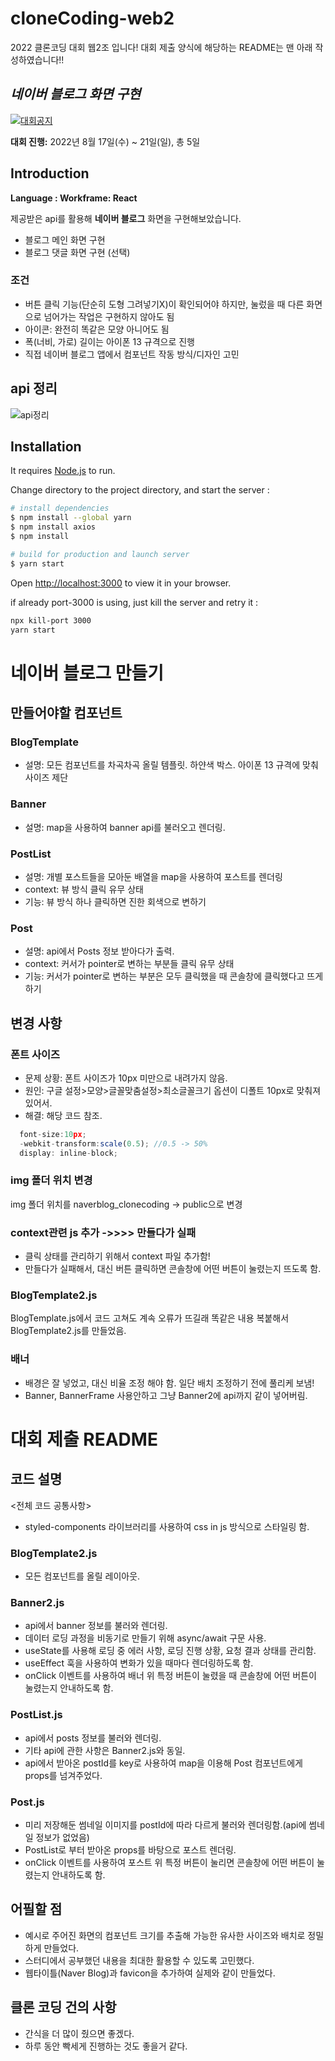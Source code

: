 # cloneCoding-web2
2022 클론코딩 대회 웹2조 입니다!
대회 제출 양식에 해당하는 README는 맨 아래 작성하였습니다!!

## _네이버 블로그 화면 구현_

[![대회공지](https://avatars.githubusercontent.com/u/12232098?s=200&v=4)](https://saber-pullover-010.notion.site/5502610adcda46bfaa9896eef4b91e96)


**대회 진행:** 2022년 8월 17일(수) ~ 21일(일), 총 5일

## Introduction
**Language : Workframe: React**

제공받은 api를 활용해 **네이버 블로그** 화면을 구현해보았습니다.
- 블로그 메인 화면 구현
- 블로그 댓글 화면 구현 (선택)

### 조건
- 버튼 클릭 기능(단순히 도형 그려넣기X)이 확인되어야 하지만, 눌렀을 때 다른 화면으로 넘어가는 작업은 구현하지 않아도 됨
- 아이콘: 완전히 똑같은 모양 아니어도 됨
- 폭(너비, 가로) 길이는 아이폰 13 규격으로 진행
- 직접 네이버 블로그 앱에서 컴포넌트 작동 방식/디자인 고민

## api 정리
![api정리](/api%EC%A0%95%EB%A6%AC.jpg)

## Installation

It requires [Node.js](https://nodejs.org/)  to run.

Change directory to the project directory, and start the server :

```sh
# install dependencies
$ npm install --global yarn
$ npm install axios
$ npm install

# build for production and launch server
$ yarn start

```

Open [http://localhost:3000](http://localhost:3000) to view it in your browser. 

if already port-3000 is using, just kill the server and retry  it :
```sh
npx kill-port 3000
yarn start
```

# 네이버 블로그 만들기

## 만들어야할 컴포넌트

### BlogTemplate

- 설명: 모든 컴포넌트를 차곡차곡 올릴 템플릿. 하얀색 박스. 아이폰 13 규격에 맞춰 사이즈 제단
  
### Banner

- 설명: map을 사용하여 banner api를 불러오고 렌더링.

### PostList

- 설명: 개별 포스트들을 모아둔 배열을 map을 사용하여 포스트를 렌더링
- context: 뷰 방식 클릭 유무 상태
- 기능: 뷰 방식 하나 클릭하면 진한 회색으로 변하기

### Post

- 설명: api에서 Posts 정보 받아다가 출력.
- context:  커서가 pointer로 변하는 부분들 클릭 유무 상태
- 기능: 커서가 pointer로 변하는 부분은 모두 클릭했을 때 콘솔창에 클릭했다고 뜨게 하기

## 변경 사항

### 폰트 사이즈

- 문제 상황: 폰트 사이즈가 10px 미만으로 내려가지 않음.
- 원인: 구글 설정>모양>글꼴맞춤설정>최소글꼴크기 옵션이 디폴트 10px로 맞춰져 있어서.
- 해결: 해당 코드 참조.

```javaScript
  font-size:10px;
  -webkit-transform:scale(0.5); //0.5 -> 50%
  display: inline-block;
```

### img 폴더 위치 변경

img 폴더 위치를 naverblog_clonecoding -> public으로 변경

### context관련 js 추가 ->>>> 만들다가 실패

- 클릭 상태를 관리하기 위해서 context 파일 추가함!
- 만들다가 실패해서, 대신 버튼 클릭하면 콘솔창에 어떤 버튼이 눌렸는지 뜨도록 함.

### BlogTemplate2.js

BlogTemplate.js에서 코드 고쳐도 계속 오류가 뜨길래 똑같은 내용 복붙해서 BlogTemplate2.js를 만들었음.

### 배너

- 배경은 잘 넣었고, 대신 비율 조정 해야 함. 일단 배치 조정하기 전에 풀리케 보냄!
- Banner, BannerFrame 사용안하고 그냥 Banner2에 api까지 같이 넣어버림.

# 대회 제출 README

## 코드 설명

<전체 코드 공통사항>

- styled-components 라이브러리를 사용하여 css in js 방식으로 스타일링 함.

### BlogTemplate2.js

- 모든 컴포넌트를 올릴 레이아웃.
  
### Banner2.js

- api에서 banner 정보를 불러와 렌더링.
- 데이터 로딩 과정을 비동기로 만들기 위해 async/await 구문 사용.
- useState를 사용해 로딩 중 에러 사항, 로딩 진행 상황, 요청 결과 상태를 관리함.
- useEffect 훅을 사용하여 변화가 있을 때마다 렌더링하도록 함.
- onClick 이벤트를 사용하여 배너 위 특정 버튼이 눌렸을 때 콘솔창에 어떤 버튼이 눌렸는지 안내하도록 함.

### PostList.js

- api에서 posts 정보를 불러와 렌더링.
- 기타 api에 관한 사항은 Banner2.js와 동일.
- api에서 받아온 postId를 key로 사용하여 map을 이용해 Post 컴포넌트에게 props를 넘겨주었다.
  
### Post.js

- 미리 저장해둔 썸네일 이미지를 postId에 따라 다르게 불러와 렌더링함.(api에 썸네일 정보가 없었음)
- PostList로 부터 받아온 props를 바탕으로 포스트 렌더링.
- onClick 이벤트를 사용하여 포스트 위 특정 버튼이 눌리면 콘솔창에 어떤 버튼이 눌렸는지 안내하도록 함.

## 어필할 점

- 예시로 주어진 화면의 컴포넌트 크기를 추출해 가능한 유사한 사이즈와 배치로 정밀하게 만들었다.
- 스터디에서 공부했던 내용을 최대한 활용할 수 있도록 고민했다.
- 웹타이틀(Naver Blog)과 favicon을 추가하여 실제와 같이 만들었다. 

## 클론 코딩 건의 사항

- 간식을 더 많이 줬으면 좋겠다.
- 하루 동안 빡세게 진행하는 것도 좋을거 같다.
